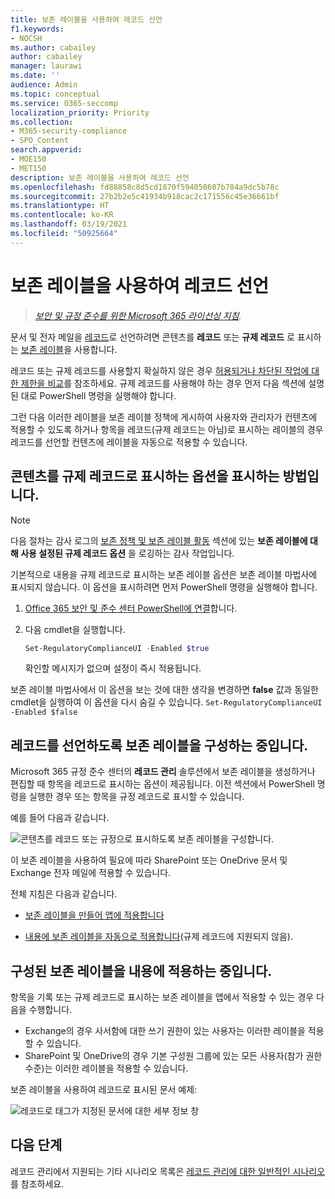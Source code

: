 ```yaml
---
title: 보존 레이블을 사용하여 레코드 선언
f1.keywords:
- NOCSH
ms.author: cabailey
author: cabailey
manager: laurawi
ms.date: ''
audience: Admin
ms.topic: conceptual
ms.service: O365-seccomp
localization_priority: Priority
ms.collection:
- M365-security-compliance
- SPO_Content
search.appverid:
- MOE150
- MET150
description: 보존 레이블을 사용하여 레코드 선언
ms.openlocfilehash: fd88858c8d5cd1870f594050607b784a9dc5b78c
ms.sourcegitcommit: 27b2b2e5c41934b918cac2c171556c45e36661bf
ms.translationtype: HT
ms.contentlocale: ko-KR
ms.lasthandoff: 03/19/2021
ms.locfileid: "50925664"
---
```

# <a name="declare-records-by-using-retention-labels"></a>보존 레이블을 사용하여 레코드 선언

>*[보안 및 규정 준수를 위한 Microsoft 365 라이선싱 지침](/office365/servicedescriptions/microsoft-365-service-descriptions/microsoft-365-tenantlevel-services-licensing-guidance/microsoft-365-security-compliance-licensing-guidance).*

문서 및 전자 메일을 [레코드](records-management.md#records)로 선언하려면 콘텐츠를 **레코드** 또는 **규제 레코드** 로 표시하는 [보존 레이블](retention.md#retention-labels)을 사용합니다.

레코드 또는 규제 레코드를 사용할지 확실하지 않은 경우 [허용되거나 차단된 작업에 대한 제한을 비교](records-management.md#compare-restrictions-for-what-actions-are-allowed-or-blocked)를 참조하세요. 규제 레코드를 사용해야 하는 경우 먼저 다음 섹션에 설명된 대로 PowerShell 명령을 실행해야 합니다.

그런 다음 이러한 레이블을 보존 레이블 정책에 게시하여 사용자와 관리자가 컨텐츠에 적용할 수 있도록 하거나 항목을 레코드(규제 레코드는 아님)로 표시하는 레이블의 경우 레코드를 선언할 컨텐츠에 레이블을 자동으로 적용할 수 있습니다.

## <a name="how-to-display-the-option-to-mark-content-as-a-regulatory-record"></a>콘텐츠를 규제 레코드로 표시하는 옵션을 표시하는 방법입니다.

>[!NOTE] 
> 다음 절차는 감사 로그의 [보존 정책 및 보존 레이블 활동](search-the-audit-log-in-security-and-compliance.md#retention-policy-and-retention-label-activities) 섹션에 있는 **보존 레이블에 대해 사용 설정된 규제 레코드 옵션** 을 로깅하는 감사 작업입니다.

기본적으로 내용을 규제 레코드로 표시하는 보존 레이블 옵션은 보존 레이블 마법사에 표시되지 않습니다. 이 옵션을 표시하려면 먼저 PowerShell 명령을 실행해야 합니다.

1. [Office 365 보안 및 준수 센터 PowerShell에 연결](/powershell/exchange/office-365-scc/connect-to-scc-powershell/connect-to-scc-powershell)합니다.

2. 다음 cmdlet을 실행합니다.
    
    ```powershell
    Set-RegulatoryComplianceUI -Enabled $true
    ````
    확인할 메시지가 없으며 설정이 즉시 적용됩니다.

보존 레이블 마법사에서 이 옵션을 보는 것에 대한 생각을 변경하면 **false** 값과 동일한 cmdlet을 실행하여 이 옵션을 다시 숨길 수 있습니다. `Set-RegulatoryComplianceUI -Enabled $false` 

## <a name="configuring-retention-labels-to-declare-records"></a>레코드를 선언하도록 보존 레이블을 구성하는 중입니다.

Microsoft 365 규정 준수 센터의 **레코드 관리** 솔루션에서 보존 레이블을 생성하거나 편집할 때 항목을 레코드로 표시하는 옵션이 제공됩니다. 이전 섹션에서 PowerShell 명령을 실행한 경우 또는 항목을 규정 레코드로 표시할 수 있습니다.

예를 들어 다음과 같습니다.

![콘텐츠를 레코드 또는 규정으로 표시하도록 보존 레이블을 구성합니다.](../media/recordversioning6.png)

이 보존 레이블을 사용하여 필요에 따라 SharePoint 또는 OneDrive 문서 및 Exchange 전자 메일에 적용할 수 있습니다. 

전체 지침은 다음과 같습니다.

- [보존 레이블을 만들어 앱에 적용합니다](create-apply-retention-labels.md)

- [내용에 보존 레이블을 자동으로 적용합니다](apply-retention-labels-automatically.md)(규제 레코드에 지원되지 않음).


## <a name="applying-the-configured-retention-label-to-content"></a>구성된 보존 레이블을 내용에 적용하는 중입니다.

항목을 기록 또는 규제 레코드로 표시하는 보존 레이블을 앱에서 적용할 수 있는 경우 다음을 수행합니다.

- Exchange의 경우 사서함에 대한 쓰기 권한이 있는 사용자는 이러한 레이블을 적용할 수 있습니다. 
- SharePoint 및 OneDrive의 경우 기본 구성원 그룹에 있는 모든 사용자(참가 권한 수준)는 이러한 레이블을 적용할 수 있습니다.

보존 레이블을 사용하여 레코드로 표시된 문서 예제:

![레코드로 태그가 지정된 문서에 대한 세부 정보 창](../media/recordversioning7.png)

## <a name="next-steps"></a>다음 단계

레코드 관리에서 지원되는 기타 시나리오 목록은 [레코드 관리에 대한 일반적인 시나리오](get-started-with-records-management.md#common-scenarios-for-records-management)를 참조하세요.